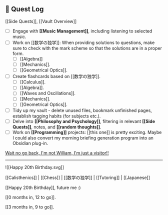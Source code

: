 ## 📜 Quest Log
[[Side Quests]], [[Vault Overview]]

- [ ] Engage with **[[Music Management]]**, including listening to selected music.
- [ ] Work on [[数学の独学]]: When providing solutions to questions, make sure to check with the mark scheme so that the solutions are in a proper form.
	- [ ] [[Algebra]]
	- [ ] [[Mechanics]].
	- [ ] [[Geometrical Optics]].
- [ ] Create flashcards based on [[数学の独学]].
	- [ ] [[Calculus]].
	- [ ] [[Algebra]].
	- [ ] [[Waves and Oscillations]].
	- [ ] [[Mechanics]].
	- [ ] [[Geometrical Optics]].
- [ ] Tidy up my vault - delete unused files, bookmark unfinished pages, establish tagging habits (for subjects etc.).
- [ ] Delve into **[[Philosophy and Psychology]]**, filtering in relevant **[[Side Quests]]**, notes, and **[[random thoughts]]**.
- [ ] Work on **[[Programming]]** projects: [[this one]] is pretty exciting. Maybe I could also convert my morning briefing generation program into an Obsidian plug-in.

[Wait no go back, I'm not William, I'm just a visitor!!](index)
___
![[Happy 20th Birthday.svg]]

[[Calisthenics]] | [[Chess]] | [[数学の独学]] | [[Tutoring]] | [[Japanese]]

[[Happy 20th Birthday]], future me :)

[[0 months in, 12 to go]].

[[3 months in, 9 to go]].